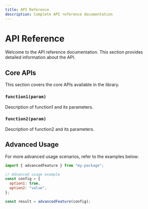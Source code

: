 ```yaml
---
title: API Reference
description: Complete API reference documentation
---
```


# API Reference

Welcome to the API reference documentation. This section provides detailed information about the API.

## Core APIs

This section covers the core APIs available in the library.

### `function1(param)`

Description of function1 and its parameters.

### `function2(param)`

Description of function2 and its parameters.

## Advanced Usage

For more advanced usage scenarios, refer to the examples below:

```js
import { advancedFeature } from "my-package";

// Advanced usage example
const config = {
  option1: true,
  option2: "value",
};

const result = advancedFeature(config);
```
